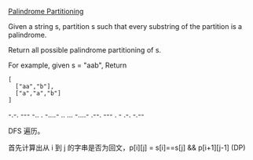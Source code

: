 [Palindrome Partitioning](https://leetcode.com/problems/palindrome-partitioning/)

Given a string s, partition s such that every substring of the partition is a palindrome.

Return all possible palindrome partitioning of s.

For example, given s = "aab",
Return
```
[
  ["aa","b"],
  ["a","a","b"]
]
```
-.-. --- -.. . -....- .. ... -....- .--. --- . - .-. -.--

DFS 遍历。

首先计算出从 i 到 j 的字串是否为回文，p[i][j] = s[i]==s[j] && p[i+1][j-1] (DP)